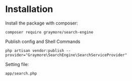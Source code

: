 # Installation
Install the package with composer:

``composer require graymore/search-engine``

Publish config and Shell Commands 

`php artisan vendor:publish --provider="Graymore\SearchEngine\SearchServiceProvider"`

Setting file: 

`app/search.php`
